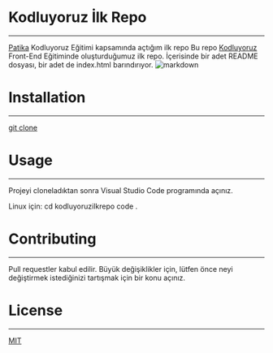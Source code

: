 # Kodluyoruz İlk Repo
------
[Patika](https://app.patika.dev/paths)
 Kodluyoruz Eğitimi kapsamında açtığım ilk repo
Bu repo [Kodluyoruz](https://www.kodluyoruz.org) Front-End Eğitiminde oluşturduğumuz ilk repo. İçerisinde bir adet README dosyası, bir adet de index.html barındırıyor.
![markdown](https://i.imgur.com/8F3qHn1.png)
# Installation
-----
[git clone](https://github.com/Mmylc/kodluyoruzilkrepo)
# Usage
---- 
Projeyi cloneladıktan sonra Visual Studio Code programında açınız.

Linux için:
cd kodluyoruzilkrepo
code .
# Contributing
----
Pull requestler kabul edilir. Büyük değişiklikler için, lütfen önce neyi değiştirmek istediğinizi tartışmak için bir konu açınız.
# License
-----
[MIT](https://choosealicense.com/licenses/mit/)
